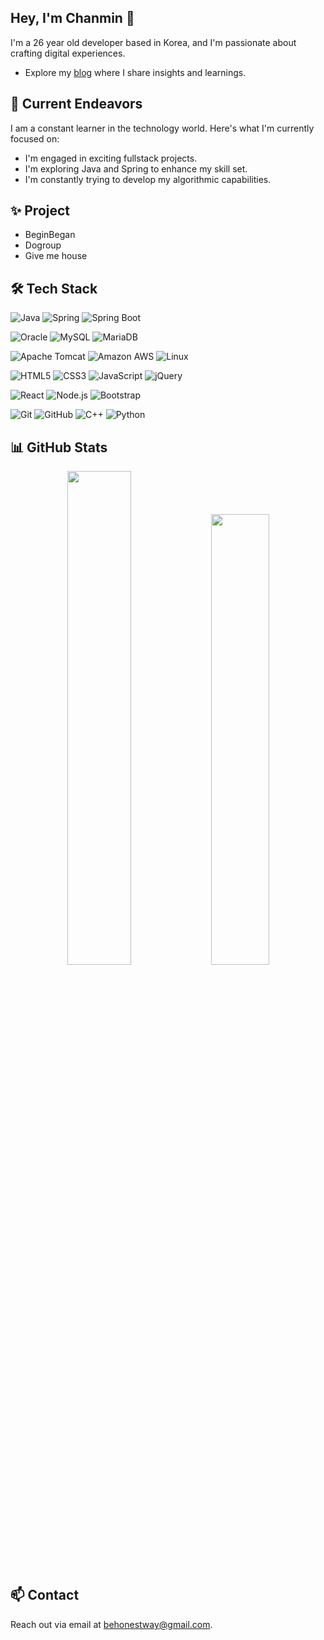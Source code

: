 ## Hey, I'm Chanmin 👋 
I'm a 26 year old developer based in Korea, and I'm passionate about crafting digital experiences. 
- Explore my [blog](https://velog.io/@chanmin) where I share insights and learnings.

## 🔭 Current Endeavors 
I am a constant learner in the technology world. Here's what I'm currently focused on:
- I'm engaged in exciting fullstack projects.
- I'm exploring Java and Spring to enhance my skill set.
- I'm constantly trying to develop my algorithmic capabilities.

## ✨ Project
- BeginBegan
- Dogroup
- Give me house

## 🛠️ Tech Stack
  ![Java](https://img.shields.io/badge/Java-007396?style=flat-square&logo=JAVA&logoColor=white)
  ![Spring](https://img.shields.io/badge/Spring-6DB33F?style=flat-square&logo=spring&logoColor=white)
  ![Spring Boot](https://img.shields.io/badge/SpringBoot-6DB33F?style=flat-square&logo=spring-boot&logoColor=white)
    
  ![Oracle](https://img.shields.io/badge/Oracle-F80000?style=flat-square&logo=oracle&logoColor=white)
  ![MySQL](https://img.shields.io/badge/MySQL-4479A1?style=flat-square&logo=mysql&logoColor=white)
  ![MariaDB](https://img.shields.io/badge/MariaDB-003545?style=flat-square&logo=mariadb&logoColor=white)
    
  ![Apache Tomcat](https://img.shields.io/badge/ApacheTomcat-F8DC75?style=flat-square&logo=apache-tomcat&logoColor=white)
  ![Amazon AWS](https://img.shields.io/badge/AmazonAWS-232F3E?style=flat-square&logo=amazon-aws&logoColor=white)
  ![Linux](https://img.shields.io/badge/Linux-FCC624?style=flat-square&logo=linux&logoColor=black)
    
  ![HTML5](https://img.shields.io/badge/HTML5-E34F26?style=flat-square&logo=html5&logoColor=white)
  ![CSS3](https://img.shields.io/badge/CSS3-1572B6?style=flat-square&logo=css3&logoColor=white)
  ![JavaScript](https://img.shields.io/badge/JavaScript-F7DF1E?style=flat-square&logo=javascript&logoColor=black)
  ![jQuery](https://img.shields.io/badge/jQuery-0769AD?style=flat-square&logo=jquery&logoColor=white)
    
  ![React](https://img.shields.io/badge/React-61DAFB?style=flat-square&logo=react&logoColor=black)
  ![Node.js](https://img.shields.io/badge/Node.js-339933?style=flat-square&logo=node.js&logoColor=white)
  ![Bootstrap](https://img.shields.io/badge/Bootstrap-7952B3?style=flat-square&logo=bootstrap&logoColor=white)
    
  ![Git](https://img.shields.io/badge/Git-F05032?style=flat-square&logo=git&logoColor=white)
  ![GitHub](https://img.shields.io/badge/GitHub-181717?style=flat-square&logo=github&logoColor=white)
  ![C++](https://img.shields.io/badge/C++-00599C?style=flat-square&logo=c%2B%2B&logoColor=white)
  ![Python](https://img.shields.io/badge/Python-3776AB?style=flat-square&logo=python&logoColor=white)

## 📊 GitHub Stats
<p align="center">
  <img src="https://github-readme-stats-sand-six-91.vercel.app/api/top-langs/?username=sungchanmin&layout=compact&theme=algolia&hide_border=false" width="45%" />
  <img src="https://github-readme-stats.vercel.app/api?username=sungchanmin&show_icons=true&theme=algolia&hide_border=false" width="43%"/>
</p>

## 📫 Contact
Reach out via email at [behonestway@gmail.com](behonestway@gmail.com). 
